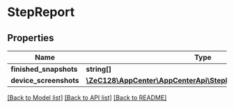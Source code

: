 # StepReport

## Properties
Name | Type | Description | Notes
------------ | ------------- | ------------- | -------------
**finished_snapshots** | **string[]** |  | 
**device_screenshots** | [**\ZeC128\AppCenter\AppCenterApi\StepReportDeviceScreenshots[]**](StepReportDeviceScreenshots.md) |  | 

[[Back to Model list]](../README.md#documentation-for-models) [[Back to API list]](../README.md#documentation-for-api-endpoints) [[Back to README]](../README.md)


